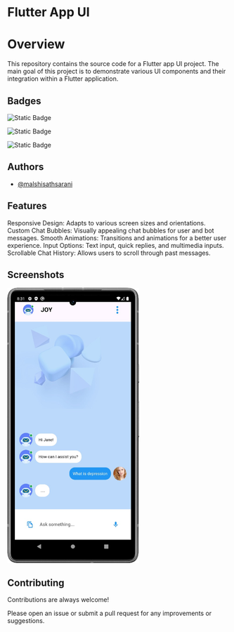 
# Flutter App UI

# Overview
This repository contains the source code for a Flutter app UI project. The main goal of this project is to demonstrate various UI components and their integration within a Flutter application.


## Badges

![Static Badge](https://img.shields.io/badge/bestPASS-green) 

![Static Badge](https://img.shields.io/badge/flutter-blue?logo=flutter&labelColor=blue&color=blue)

![Static Badge](https://img.shields.io/badge/github-blue?logo=github&labelColor=black&color=blue)


## Authors

- [@malshisathsarani](https://github.com/malshisathsarani)


## Features
Responsive Design: Adapts to various screen sizes and orientations.
Custom Chat Bubbles: Visually appealing chat bubbles for user and bot messages.
Smooth Animations: Transitions and animations for a better user experience.
Input Options: Text input, quick replies, and multimedia inputs.
Scrollable Chat History: Allows users to scroll through past messages.


## Screenshots


<img src="https://github.com/malshisathsarani/ChatBot_UI/raw/main/chatbotSS/WhatsApp%20Image%202024-07-25%20at%2008.36.45.jpeg" width="300" />




## Contributing

Contributions are always welcome!

Please open an issue or submit a pull request for any improvements or suggestions.




